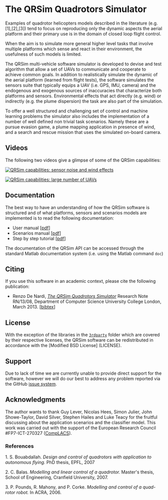 The QRSim Quadrotors Simulator
=====

Examples of quadrotor helicopters models described in the literature (e.g. [1],[2],[3]) tend to focus on reproducing only the dynamic aspects the aerial platform and their
primary use is in the domain of closed loop flight control. 

When the aim is to simulate more general higher level tasks that involve multiple platforms which sense and react in their environment, the usefulness of such models is limited.

The QRSim multi-vehicle software simulator is developed to devise and test algorithm that allow a set of UAVs to communicate and cooperate to achieve common goals. In addition to realistically simulate the dynamic of the aerial platform (learned from flight tests), the software simulates the sensors suite that typically equips a UAV (i.e. GPS, IMU, camera) and the endogenous and exogenous sources of inaccuracies that characterize both platforms and sensors. Environmental effects that act directly (e.g. wind) or indirectly (e.g. the plume dispersion) the task are also part of the simulation.

To offer a well structured and challenging set of control and machine learning problems the simulator also includes the implementation of a number of well defined non trivial task scenarios. Namely these are a pursue evasion game, a plume mapping application in presence of wind, and a search and rescue mission that uses the simulated on-board camera.

## Videos

The following two videos give a glimpse of some of the QRSim capabilities:  

[![QRSim capabilities: sensor noise and wind effects](https://github.com/UCL-CompLACS/qrsim/raw/master/doc/YoutubeVideo1.jpg)](http://www.youtube.com/watch?v=5ka4tP0z2RQ)


[![QRSim capabilities: large number of UAVs](https://github.com/UCL-CompLACS/qrsim/raw/master/doc/YoutubeVideo2.jpg)](http://www.youtube.com/watch?v=SjOaX4Z0iLk)


## Documentation
The best way to have an understanding of how the QRSim software is structured and of what platforms, sensors and scenarios models are implemented is to read the following documentation:

* User manual [<a href="https://github.com/UCL-CompLACS/qrsim/raw/master/doc/manual.pdf">pdf</a>]
* Scenarios manual  [<a href="https://github.com/UCL-CompLACS/qrsim/raw/master/doc/scenarios.pdf">pdf</a>]
* Step by step tutorial [<a href="https://github.com/UCL-CompLACS/qrsim/raw/master/doc/tutorial.pdf">pdf</a>]

The documentation of the QRSim API can be accessed through the standard Matlab documentation system (i.e. using the Matlab command `doc`) 

## Citing
If you use this software in an academic context, please cite the following publication:

* Renzo De Nardi, <a href="http://www0.cs.ucl.ac.uk/staff/R.DeNardi/DeNardi2013rn.pdf">_The QRSim Quadrotors Simulator_<a/> Research Note RN/13/08, Department of Computer Science University College London, March 2013. [[bibtex](doc/qrsimcite.bib)]

## License
With the exception of the libraries in the [`3rdparty`](3rdparty) folder which are covered by their respective licenses, the QRSim software can be redistributed in accordance with the [Modified BSD License] (LICENSE).

## Support
Due to lack of time we are currently unable to provide direct support for the software, however we will do our best to address any problem reported via the GitHub <a href="https://github.com/UCL-CompLACS/qrsim/issues"> issue system<a/>.  

## Acknowledgments
The author wants to thank Guy Lever, Nicolas Hees, Simon Julier, John Showe-Taylor, David Silver, Stephen Hailes and Luke Teacy for the fruitful discussing about the application scenarios and the classifier model. This work was carried out with the support of the European Research Council \#FP7-ICT-270327 (<a href="www.complacs.org">CompLACS</a>).


### References
1.<a id="one"></a>  S. Bouabdallah. _Design and control of quadrotors with application to autonomous flying._ PhD thesis, EPFL, 2007

2.<a id="two"></a>  C. Balas. _Modelling and linear control of a quadrotor._ Master's thesis, School of
Engineering, Cranfield University, 2007.

3.<a id="three"></a>  P. Pounds, R. Mahony, and P. Corke. _Modelling and control of a quad-rotor robot._
In ACRA, 2006.




